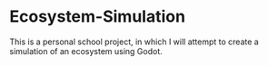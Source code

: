 # Ecosystem-Simulation
This is a personal school project, in which I will attempt to create a simulation of an ecosystem using Godot.
